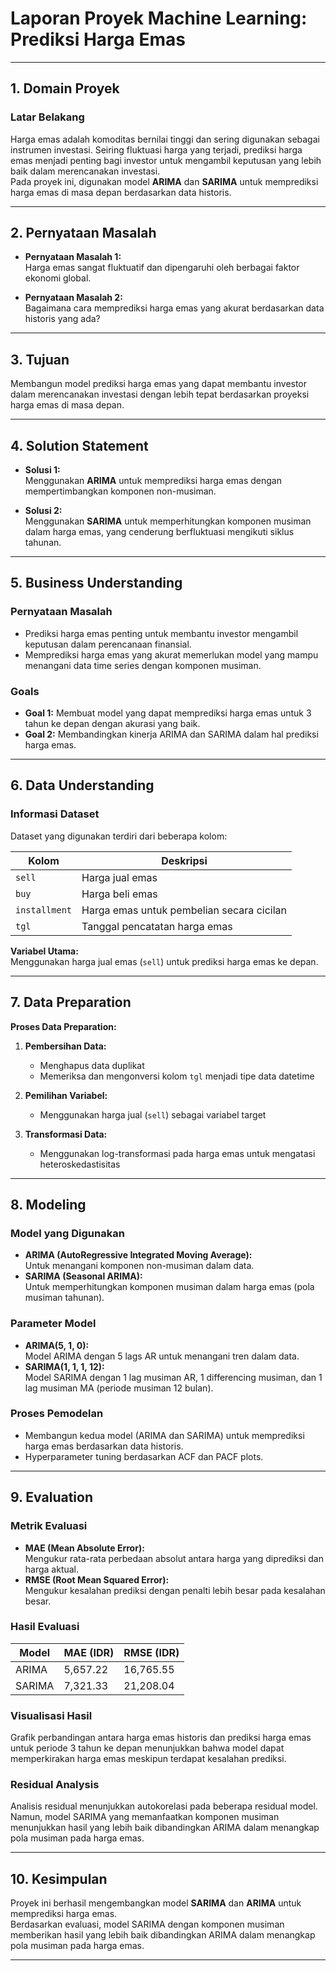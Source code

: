 # Laporan Proyek Machine Learning: Prediksi Harga Emas

---

## 1. Domain Proyek

### Latar Belakang

Harga emas adalah komoditas bernilai tinggi dan sering digunakan sebagai instrumen investasi. Seiring fluktuasi harga yang terjadi, prediksi harga emas menjadi penting bagi investor untuk mengambil keputusan yang lebih baik dalam merencanakan investasi.  
Pada proyek ini, digunakan model **ARIMA** dan **SARIMA** untuk memprediksi harga emas di masa depan berdasarkan data historis.

---

## 2. Pernyataan Masalah

- **Pernyataan Masalah 1:**  
    Harga emas sangat fluktuatif dan dipengaruhi oleh berbagai faktor ekonomi global.

- **Pernyataan Masalah 2:**  
    Bagaimana cara memprediksi harga emas yang akurat berdasarkan data historis yang ada?

---

## 3. Tujuan

Membangun model prediksi harga emas yang dapat membantu investor dalam merencanakan investasi dengan lebih tepat berdasarkan proyeksi harga emas di masa depan.

---

## 4. Solution Statement

- **Solusi 1:**  
    Menggunakan **ARIMA** untuk memprediksi harga emas dengan mempertimbangkan komponen non-musiman.

- **Solusi 2:**  
    Menggunakan **SARIMA** untuk memperhitungkan komponen musiman dalam harga emas, yang cenderung berfluktuasi mengikuti siklus tahunan.

---

## 5. Business Understanding

### Pernyataan Masalah

- Prediksi harga emas penting untuk membantu investor mengambil keputusan dalam perencanaan finansial.
- Memprediksi harga emas yang akurat memerlukan model yang mampu menangani data time series dengan komponen musiman.

### Goals

- **Goal 1:** Membuat model yang dapat memprediksi harga emas untuk 3 tahun ke depan dengan akurasi yang baik.
- **Goal 2:** Membandingkan kinerja ARIMA dan SARIMA dalam hal prediksi harga emas.

---

## 6. Data Understanding

### Informasi Dataset

Dataset yang digunakan terdiri dari beberapa kolom:

| Kolom         | Deskripsi                                 |
|---------------|-------------------------------------------|
| `sell`        | Harga jual emas                           |
| `buy`         | Harga beli emas                           |
| `installment` | Harga emas untuk pembelian secara cicilan |
| `tgl`         | Tanggal pencatatan harga emas             |

**Variabel Utama:**  
Menggunakan harga jual emas (`sell`) untuk prediksi harga emas ke depan.

---

## 7. Data Preparation

**Proses Data Preparation:**

1. **Pembersihan Data:**  
     - Menghapus data duplikat  
     - Memeriksa dan mengonversi kolom `tgl` menjadi tipe data datetime

2. **Pemilihan Variabel:**  
     - Menggunakan harga jual (`sell`) sebagai variabel target

3. **Transformasi Data:**  
     - Menggunakan log-transformasi pada harga emas untuk mengatasi heteroskedastisitas

---

## 8. Modeling

### Model yang Digunakan

- **ARIMA (AutoRegressive Integrated Moving Average):**  
    Untuk menangani komponen non-musiman dalam data.
- **SARIMA (Seasonal ARIMA):**  
    Untuk memperhitungkan komponen musiman dalam harga emas (pola musiman tahunan).

### Parameter Model

- **ARIMA(5, 1, 0):**  
    Model ARIMA dengan 5 lags AR untuk menangani tren dalam data.
- **SARIMA(1, 1, 1, 12):**  
    Model SARIMA dengan 1 lag musiman AR, 1 differencing musiman, dan 1 lag musiman MA (periode musiman 12 bulan).

### Proses Pemodelan

- Membangun kedua model (ARIMA dan SARIMA) untuk memprediksi harga emas berdasarkan data historis.
- Hyperparameter tuning berdasarkan ACF dan PACF plots.

---

## 9. Evaluation

### Metrik Evaluasi

- **MAE (Mean Absolute Error):**  
    Mengukur rata-rata perbedaan absolut antara harga yang diprediksi dan harga aktual.
- **RMSE (Root Mean Squared Error):**  
    Mengukur kesalahan prediksi dengan penalti lebih besar pada kesalahan besar.

### Hasil Evaluasi

| Model  | MAE (IDR) | RMSE (IDR) |
|--------|-----------|------------|
| ARIMA  | 5,657.22  | 16,765.55  |
| SARIMA | 7,321.33  | 21,208.04  |

### Visualisasi Hasil

Grafik perbandingan antara harga emas historis dan prediksi harga emas untuk periode 3 tahun ke depan menunjukkan bahwa model dapat memperkirakan harga emas meskipun terdapat kesalahan prediksi.

### Residual Analysis

Analisis residual menunjukkan autokorelasi pada beberapa residual model. Namun, model SARIMA yang memanfaatkan komponen musiman menunjukkan hasil yang lebih baik dibandingkan ARIMA dalam menangkap pola musiman pada harga emas.

---

## 10. Kesimpulan

Proyek ini berhasil mengembangkan model **SARIMA** dan **ARIMA** untuk memprediksi harga emas.  
Berdasarkan evaluasi, model SARIMA dengan komponen musiman memberikan hasil yang lebih baik dibandingkan ARIMA dalam menangkap pola musiman pada harga emas.

---